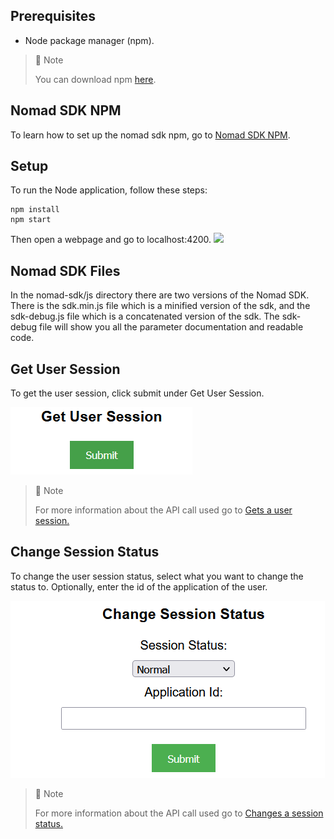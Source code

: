 ## Prerequisites

- Node package manager (npm).

> 📘 Note
> 
> You can download npm [here](https://nodejs.org/en/download).

## Nomad SDK NPM

To learn how to set up the nomad sdk npm, go to [Nomad SDK NPM](doc:nomad-sdk).

## Setup

To run the Node application, follow these steps:
```
npm install
npm start
```

Then open a webpage and go to localhost:4200.
![](images/homepage.png)

## Nomad SDK Files

In the nomad-sdk/js directory there are two versions of the Nomad SDK. There is the sdk.min.js file which is a minified version of the sdk, and the sdk-debug.js file which is a concatenated version of the sdk. The sdk-debug file will show you all the parameter documentation and readable code.

## Get User Session

To get the user session, click submit under Get User Session.

![](images/get-user-session.png)

> 📘 Note
> 
> For more information about the API call used go to [Gets a user session.](ref:getusersession)

## Change Session Status

To change the user session status, select what you want to change the status to. Optionally, enter the id of the application of the user.

![](images/change-session-status.png)

> 📘 Note
> 
> For more information about the API call used go to [Changes a session status.](ref:changesessionstatus)